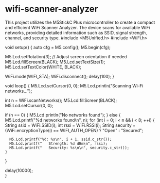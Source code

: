 # wifi-scanner-analyzer
This project utilizes the M5StickC Plus microcontroller to create a compact and efficient WiFi Scanner Analyzer. The device scans for available WiFi networks, providing detailed information such as SSID, signal strength, channel, and security type.
#include <M5Unified.h>
#include <WiFi.h>

void setup() {
  auto cfg = M5.config();
  M5.begin(cfg);

  M5.Lcd.setRotation(3);  // Adjust screen orientation if needed
  M5.Lcd.fillScreen(BLACK);
  M5.Lcd.setTextSize(1);
  M5.Lcd.setTextColor(WHITE, BLACK);

  WiFi.mode(WIFI_STA);
  WiFi.disconnect();
  delay(100);
}

void loop() {
  M5.Lcd.setCursor(0, 0);
  M5.Lcd.println("Scanning Wi-Fi networks...");
  
  int n = WiFi.scanNetworks();
  M5.Lcd.fillScreen(BLACK);
  M5.Lcd.setCursor(0, 0);
  
  if (n == 0) {
    M5.Lcd.println("No networks found");
  } else {
    M5.Lcd.printf("%d networks found\n", n);
    for (int i = 0; i < n && i < 8; ++i) {
      String ssid = WiFi.SSID(i);
      int rssi = WiFi.RSSI(i);
      String security = (WiFi.encryptionType(i) == WIFI_AUTH_OPEN) ? "Open" : "Secured";
      
      M5.Lcd.printf("%d: %s\n", i + 1, ssid.c_str());
      M5.Lcd.printf("   Strength: %d dBm\n", rssi);
      M5.Lcd.printf("   Security: %s\n\n", security.c_str());
    }
  }
  
  delay(10000);  
}








